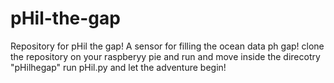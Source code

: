 # pHil-the-gap
Repository for pHil the gap! A sensor for filling the ocean data ph gap! 
clone the repository on your raspberyy pie and run and move inside the direcotry "pHilhegap"
run pHil.py and let the adventure begin!
